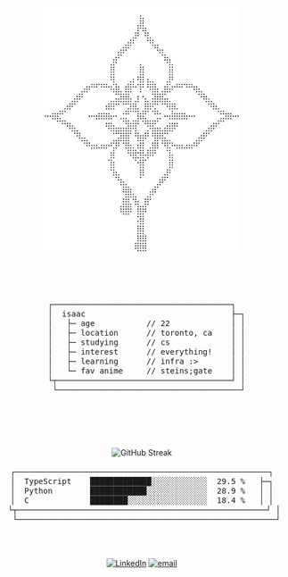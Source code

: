 <div align="center">
  <picture>
    <!-- Dark -->
    <source media="(prefers-color-scheme: dark)"
      srcset="assets/braille-dark.svg">
    <!-- Light -->
    <source media="(prefers-color-scheme: light)"
      srcset="assets/braille-light.svg">
    <img width="350" alt="braille art"
      src="assets/braille-light.svg">
  </picture>
  
<br></br><br></br>
<samp>
┌──────────────────────────────────────┐<br>
&nbsp;&nbsp;│&nbsp;&nbsp;isaac&nbsp;&nbsp;&nbsp;&nbsp;&nbsp;&nbsp;&nbsp;&nbsp;&nbsp;&nbsp;&nbsp;&nbsp;&nbsp;&nbsp;&nbsp;&nbsp;&nbsp;&nbsp;&nbsp;&nbsp;&nbsp;&nbsp;&nbsp;&nbsp;&nbsp;&nbsp;&nbsp;&nbsp;&nbsp;&nbsp;&nbsp;├─┐<br>
&nbsp;&nbsp;│&nbsp;&nbsp;&nbsp;├─&nbsp;age&nbsp;&nbsp;&nbsp;&nbsp;&nbsp;&nbsp;&nbsp;&nbsp;&nbsp;&nbsp;&nbsp;//&nbsp;22&nbsp;&nbsp;&nbsp;&nbsp;&nbsp;&nbsp;&nbsp;&nbsp;&nbsp;&nbsp;&nbsp;&nbsp;&nbsp;│&nbsp;│<br>
&nbsp;&nbsp;│&nbsp;&nbsp;&nbsp;├─&nbsp;location&nbsp;&nbsp;&nbsp;&nbsp;&nbsp;&nbsp;//&nbsp;toronto,&nbsp;ca&nbsp;&nbsp;&nbsp;&nbsp;│&nbsp;│<br>
&nbsp;&nbsp;│&nbsp;&nbsp;&nbsp;├─&nbsp;studying&nbsp;&nbsp;&nbsp;&nbsp;&nbsp;&nbsp;//&nbsp;cs&nbsp;&nbsp;&nbsp;&nbsp;&nbsp;&nbsp;&nbsp;&nbsp;&nbsp;&nbsp;&nbsp;&nbsp;&nbsp;│&nbsp;│<br>
&nbsp;&nbsp;│&nbsp;&nbsp;&nbsp;├─&nbsp;interest&nbsp;&nbsp;&nbsp;&nbsp;&nbsp;&nbsp;//&nbsp;everything!&nbsp;&nbsp;&nbsp;&nbsp;│&nbsp;│<br>
&nbsp;&nbsp;│&nbsp;&nbsp;&nbsp;├─&nbsp;learning&nbsp;&nbsp;&nbsp;&nbsp;&nbsp;&nbsp;//&nbsp;infra&nbsp;:>&nbsp;&nbsp;&nbsp;&nbsp;&nbsp;&nbsp;&nbsp;│&nbsp;│<br>
&nbsp;&nbsp;│&nbsp;&nbsp;&nbsp;└─&nbsp;fav&nbsp;anime&nbsp;&nbsp;&nbsp;&nbsp;&nbsp;//&nbsp;steins;gate&nbsp;&nbsp;&nbsp;&nbsp;│&nbsp;│<br>
&nbsp;&nbsp;└┬─────────────────────────────────────┘&nbsp;│<br>
&nbsp;&nbsp;&nbsp;└───────────────────────────────────────┘
</samp>

<br></br><br></br>

<div align="center">
  <picture>
    <!-- Dark -->
    <source media="(prefers-color-scheme: dark)"
      srcset="https://streak-stats.demolab.com?user=akuwuh&theme=transparent&hide_border=true&date_format=n%2Fj%5B%2FY%5D&currStreakLabel=FFFFFF&currStreakNum=FFFFFF&ring=FFFFFF&fire=FFFFFF&sideNums=FFFFFF&sideLabels=FFFFFF&dates=EBEBEB8F&v=7">
    <!-- Light -->
    <source media="(prefers-color-scheme: light)"
      srcset="https://streak-stats.demolab.com?user=akuwuh&theme=transparent&hide_border=true&date_format=n%2Fj%5B%2FY%5D&currStreakLabel=262A30&currStreakNum=262A30&ring=262A30&fire=262A30&sideNums=262A30&sideLabels=262A30&dates=555555&v=7">
    <img width="55%" alt="GitHub Streak"
      src="https://streak-stats.demolab.com?user=akuwuh&theme=transparent&hide_border=false&date_format=n%2Fj%5B%2FY%5D&v=7">
  </picture>

</div>

<br/>

<!--START_SECTION:languages-->
<div align="center">
<samp>
┌──────────────────────────────────────────────────────┐<br>
│&nbsp;&nbsp;TypeScript&nbsp;&nbsp;&nbsp;&nbsp;█████████████░░░░░░░░░░░░&nbsp;&nbsp;29.5&nbsp;%&nbsp;&nbsp;&nbsp;├─┐<br>
│&nbsp;&nbsp;Python&nbsp;&nbsp;&nbsp;&nbsp;&nbsp;&nbsp;&nbsp;&nbsp;████████████░░░░░░░░░░░░░&nbsp;&nbsp;28.9&nbsp;%&nbsp;&nbsp;&nbsp;│&nbsp;│<br>
│&nbsp;&nbsp;C&nbsp;&nbsp;&nbsp;&nbsp;&nbsp;&nbsp;&nbsp;&nbsp;&nbsp;&nbsp;&nbsp;&nbsp;&nbsp;████████░░░░░░░░░░░░░░░░░&nbsp;&nbsp;18.4&nbsp;%&nbsp;&nbsp;&nbsp;│&nbsp;│<br>
&nbsp;└┬─────────────────────────────────────────────────────┘&nbsp;│<br>
&nbsp;&nbsp;└───────────────────────────────────────────────────────┘
</samp>
</div>
<!--END_SECTION:languages-->


<!-- 
<img align="center" width="45%" src="https://streak-stats.demolab.com?user=akuwuh&theme=transparent&hide_border=false&date_format=n%2Fj%5B%2FY%5D&currStreakLabel=FFFFFF&fire=FFFFFF&ring=FFFFFF&currStreakNum=FFFFFF&sideNums=FFFFFF&sideLabels=FFFFFF&dates=EBEBEB8F#gh-dark-mode-only"/>  -->

<!-- <img align="center" width="45%" src="https://streak-stats.demolab.com?user=akuwuh&theme=transparent&hide_border=false&date_format=n%2Fj%5B%2FY%5D&currStreakLabel=262A30&currStreakNum=262A30&ring=262A30&sideNums=262A30&sideLabels=262A30&dates=555555#gh-light-mode-only"/> -->

<br clear="both"><br/>

[![LinkedIn](https://img.shields.io/badge/LinkedIn-%230077B5.svg?logo=linkedin&logoColor=white)](https://linkedin.com/in/isaacnng) 
[![email](https://img.shields.io/badge/Email-D14836?logo=gmail&logoColor=white)](mailto:isaacnguyen0201@gmail.com)
</div>
  



  
<!--
<details>
  <summary>📕 Blog Posts</summary>
  <br />
</details>
</div>
-->




